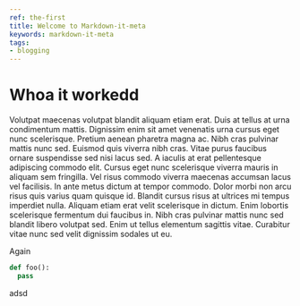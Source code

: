 ```yaml
---
ref: the-first
title: Welcome to Markdown-it-meta
keywords: markdown-it-meta
tags:
- blogging
---
```


# Whoa it workedd

Volutpat maecenas volutpat blandit aliquam etiam erat. Duis at tellus at urna condimentum mattis. Dignissim enim sit amet venenatis urna cursus eget nunc scelerisque. Pretium aenean pharetra magna ac. Nibh cras pulvinar mattis nunc sed. Euismod quis viverra nibh cras. Vitae purus faucibus ornare suspendisse sed nisi lacus sed. A iaculis at erat pellentesque adipiscing commodo elit. Cursus eget nunc scelerisque viverra mauris in aliquam sem fringilla. Vel risus commodo viverra maecenas accumsan lacus vel facilisis. In ante metus dictum at tempor commodo. Dolor morbi non arcu risus quis varius quam quisque id. Blandit cursus risus at ultrices mi tempus imperdiet nulla. Aliquam etiam erat velit scelerisque in dictum. Enim lobortis scelerisque fermentum dui faucibus in. Nibh cras pulvinar mattis nunc sed blandit libero volutpat sed. Enim ut tellus elementum sagittis vitae. Curabitur vitae nunc sed velit dignissim sodales ut eu.

Again

```python
def foo():
  pass
```


adsd
